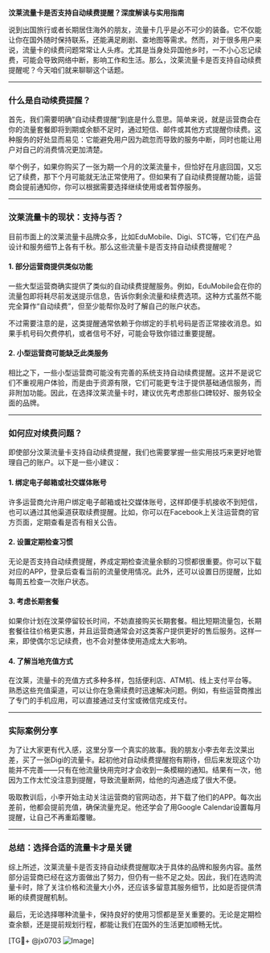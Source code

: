 **汶莱流量卡是否支持自动续费提醒？深度解读与实用指南**

说到出国旅行或者长期居住海外的朋友，流量卡几乎是必不可少的装备。它不仅能让你在国外随时保持联系，还能满足刷剧、查地图等需求。然而，对于很多用户来说，流量卡的续费问题常常让人头疼。尤其是当身处异国他乡时，一不小心忘记续费，可能会导致网络中断，影响工作和生活。那么，汶莱流量卡是否支持自动续费提醒呢？今天咱们就来聊聊这个话题。

---

### **什么是自动续费提醒？**
首先，我们需要明确“自动续费提醒”到底是什么意思。简单来说，就是运营商会在你的流量套餐即将到期或余额不足时，通过短信、邮件或其他方式提醒你续费。这种服务的好处显而易见：它能避免用户因为疏忽而导致的服务中断，同时也能让用户对自己的消费情况更加清楚。

举个例子，如果你购买了一张为期一个月的汶莱流量卡，但恰好在月底回国，又忘记了续费，那下个月可能就无法正常使用了。但如果有了自动续费提醒功能，运营商会提前通知你，你可以根据需要选择继续使用或者暂停服务。

---

### **汶莱流量卡的现状：支持与否？**
目前市面上的汶莱流量卡品牌众多，比如EduMobile、Digi、STC等，它们在产品设计和服务细节上各有千秋。那么这些流量卡是否支持自动续费提醒呢？

#### **1. 部分运营商提供类似功能**
一些大型运营商确实提供了类似的自动续费提醒服务。例如，EduMobile会在你的流量包即将耗尽前发送提示信息，告诉你剩余流量和续费选项。这种方式虽然不能完全算作“自动续费”，但至少能帮你及时了解自己的账户状态。

不过需要注意的是，这类提醒通常依赖于你绑定的手机号码是否正常接收消息。如果手机号码欠费停机，或者信号不好，可能会导致你错过重要提醒。

#### **2. 小型运营商可能缺乏此类服务**
相比之下，一些小型运营商可能没有完善的系统支持自动续费提醒。这并不是说它们不重视用户体验，而是由于资源有限，它们可能更专注于提供基础通信服务，而非附加功能。因此，在选择汶莱流量卡时，建议优先考虑那些口碑较好、服务较全面的品牌。

---

### **如何应对续费问题？**
即使部分汶莱流量卡支持自动续费提醒，我们也需要掌握一些实用技巧来更好地管理自己的账户。以下是一些小建议：

#### **1. 绑定电子邮箱或社交媒体账号**
许多运营商允许用户绑定电子邮箱或社交媒体账号，这样即便手机接收不到短信，也可以通过其他渠道获取续费提醒。比如，你可以在Facebook上关注运营商的官方页面，定期查看是否有相关公告。

#### **2. 设置定期检查习惯**
无论是否支持自动续费提醒，养成定期检查流量余额的习惯都很重要。你可以下载对应的APP，登录后查看当前的流量使用情况。此外，还可以设置日历提醒，比如每周五检查一次账户状态。

#### **3. 考虑长期套餐**
如果你计划在汶莱停留较长时间，不妨直接购买长期套餐。相比短期流量包，长期套餐往往价格更实惠，并且运营商通常会对这类客户提供更好的售后服务。这样一来，即使偶尔忘记续费，也不会对整体使用造成太大影响。

#### **4. 了解当地充值方式**
在汶莱，流量卡的充值方式多种多样，包括便利店、ATM机、线上支付平台等。熟悉这些充值渠道，可以让你在急需续费时迅速解决问题。例如，有些运营商推出了专门的手机应用，可以直接通过支付宝或微信完成支付。

---

### **实际案例分享**
为了让大家更有代入感，这里分享一个真实的故事。我的朋友小李去年去汶莱出差，买了一张Digi的流量卡。起初他对自动续费提醒抱有期待，但后来发现这个功能并不完善——只有在他流量快用完时才会收到一条模糊的通知。结果有一次，他因为工作太忙没注意到提醒，导致流量断网，给他的沟通造成了很大不便。

吸取教训后，小李开始主动关注运营商的官网动态，并下载了他们的APP。每次出差前，他都会提前充值，确保流量充足。他还学会了用Google Calendar设置每月提醒，让自己不再重蹈覆辙。

---

### **总结：选择合适的流量卡才是关键**
综上所述，汶莱流量卡是否支持自动续费提醒取决于具体的品牌和服务内容。虽然部分运营商已经在这方面做出了努力，但仍有一些不足之处。因此，我们在选购流量卡时，除了关注价格和流量大小外，还应该多留意其服务细节，比如是否提供清晰的续费提醒机制。

最后，无论选择哪种流量卡，保持良好的使用习惯都是至关重要的。无论是定期检查余额，还是提前规划行程，都能让我们在国外的生活更加顺畅无忧。

[TG💪+ @jx0703 ![Image](https://github.com/user-attachments/assets/dbca1d08-cadb-493c-b0ec-ad6f7a83f270)]